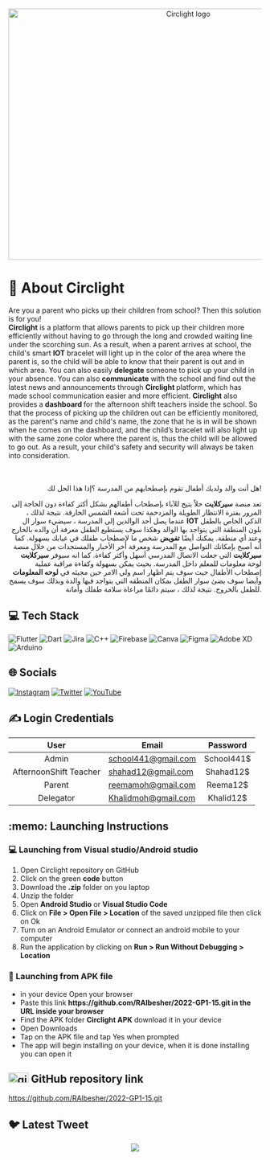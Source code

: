 #
<p align="center">
   <img src="https://github.com/LamaAlmajhad/test/assets/98522894/8c35fc7f-1835-4dae-815d-ca6c7678eaac" alt="Circlight logo" height="500" width="700">
</p>


# 💫 About Circlight
Are you a parent who picks up their children from school? Then this solution is for you! <br>
<strong>Circlight</strong> is a platform that allows parents to pick up their children more efficiently without having to go through the long and crowded waiting line under the scorching sun. As a result, when a parent arrives at school, the child's smart <strong>IOT</strong> bracelet will light up in the color of the area where the parent is, so the child will be able to know that their parent is out and in which area. You can also easily <strong>delegate</strong> someone to pick up your child in your absence. You can also <strong>communicate</strong> with the school and find out the latest news and announcements through <strong> Circlight </strong> platform, which has made school communication easier and more efficient. <strong>Circlight</strong> also provides a <strong>dashboard </strong> for the afternoon shift teachers inside the school. So that the process of picking up the children out can be efficiently monitored, as the parent's name and child's name, the zone that he is in will be shown when he comes on the dashboard, and the child’s bracelet will also light up with the same zone color where the parent is, thus the child will be allowed to go out. As a result, your child's safety and security will always be taken into consideration.<br><br>
<br> 
<div align="right">
هل أنت والد ولديك أطفال تقوم بإصطحابهم من المدرسة ؟إذا هذا الحل لك! 

تعد منصة  <strong> سيركلايت</strong>  حلاً يتيح للآباء بإصطحاب أطفالهم بشكل أكثر كفاءة دون الحاجة إلى المرور بفترة الانتظار الطويلة والمزدحمة تحت أشعة الشمس الحارقة. نتيجة لذلك ، عندما يصل أحد الوالدين إلى المدرسة ، سيضيء سوار ال   <strong>IOT</strong> الذكي الخاص بالطفل بلون المنطقة التي يتواجد بها الوالد وهكذا سوف يستطيع الطفل معرفة أن والده بالخارج وعند أي منطقة. يمكنك أيضًا <strong> تفويض</strong> شخص ما لإصطحاب طفلك في غيابك بسهولة. كما أنه أصبح بإمكانك التواصل مع المدرسة ومعرفة أخر الأخبار والمستجدات من خلال منصة  <strong> سيركلايت</strong> التي جعلت الاتصال المدرسي أسهل وأكثر كفاءة. كما انه سيوفر  <strong> سيركلايت</strong> لوحة معلومات للمعلم داخل المدرسة. بحيث يمكن بسهولة وكفاءة مراقبة عملية إصطحاب الأطفال حيث سوف يتم اظهار اسم ولي الامر حين مجيئه في <strong> لوحه المعلومات </strong> وأيضا سوف يضئ سوار الطفل بمكان المنطقه التي يتواجد فيها والدة وبذلك سوف يسمح للطفل بالخروج. نتيجة لذلك ، سيتم دائمًا مراعاة سلامة طفلك وأمانة.
</div>

## 💻 Tech Stack
![Flutter](https://img.shields.io/badge/Flutter-%2302569B.svg?style=for-the-badge&logo=Flutter&logoColor=white) ![Dart](https://img.shields.io/badge/dart-%230175C2.svg?style=for-the-badge&logo=dart&logoColor=white) ![Jira](https://img.shields.io/badge/jira-%230A0FFF.svg?style=for-the-badge&logo=jira&logoColor=white) ![C++](https://img.shields.io/badge/c++-%2300599C.svg?style=for-the-badge&logo=c%2B%2B&logoColor=white) ![Firebase](https://img.shields.io/badge/firebase-%23039BE5.svg?style=for-the-badge&logo=firebase) ![Canva](https://img.shields.io/badge/Canva-%2300C4CC.svg?style=for-the-badge&logo=Canva&logoColor=white) 	![Figma](https://img.shields.io/badge/figma-%23F24E1E.svg?style=for-the-badge&logo=figma&logoColor=white) ![Adobe XD](https://img.shields.io/badge/Adobe%20XD-470137?style=for-the-badge&logo=Adobe%20XD&logoColor=#FF61F6) ![Arduino](https://img.shields.io/badge/-Arduino-00979D?style=for-the-badge&logo=Arduino&logoColor=white)

## 🌐 Socials
[![Instagram](https://img.shields.io/badge/Instagram-%23E4405F.svg?logo=Instagram&logoColor=white)](https://www.instagram.com/circlight.app/) [![Twitter](https://img.shields.io/badge/Twitter-%231DA1F2.svg?logo=Twitter&logoColor=white)](https://twitter.com/circlight) [![YouTube](https://img.shields.io/badge/YouTube-%23FF0000.svg?logo=YouTube&logoColor=white)](https://www.youtube.com/channel/UCiPRqAgLB43SYbf_o84wXvQ) 


## ✍  Login Credentials

<div align="center">

User|Email|Password 
:-:|---|:-:
Admin|school441@gmail.com|School441$
AfternoonShift Teacher|shahad12@gmail.com|Shahad12$
Parent|reemamoh@gmail.com|Reema12$
Delegator|Khalidmoh@gmail.com|Khalid12$
</div>

<h2>:memo: Launching Instructions</h2>
<h3>💻 Launching from Visual studio/Android studio</h3>
<ol>
<li> Open Circlight repository on GitHub</li>
<li> Click on the green <strong> code</strong> button</li>
<li> Download the <strong>.zip</strong> folder on you laptop </li>
<li> Unzip the folder </li>
<li> Open <strong> Android Studio</strong> or <strong> Visual Studio Code</strong>  </li>
<li> Click on <strong> File > Open File > Location</strong> of the saved unzipped file then click on Ok</li>
<li> Turn on an Android Emulator or connect an android mobile to your computer </li>
<li> Run the application  by clicking on <strong> Run > Run Without Debugging > Location</strong></li>
</ol>
<h3>📲 Launching from APK file</h3>
<ul>
<li>in your device Open your browser</li> 
   <li> Paste this link <strong> https://github.com/RAlbesher/2022-GP1-15.git in the URL inside your browser</strong> </li>
<li> Find the APK folder <strong>Circlight APK</strong>  download it in your device </li> 
<li> Open Downloads</li> 
<li> Tap on the APK file and tap Yes when prompted</li> 
<li> The app will begin installing on your device, when it is done installing you can open it </li> 
</ul>

##  <img src="https://github.com/LamaAlmajhad/test/assets/98522894/0393ad9f-ee33-4bd8-9621-b9019e2dce1b" alt="github logo" height="20" width="40">  GitHub repository link

https://github.com/RAlbesher/2022-GP1-15.git 
   

   







## 🐦 Latest Tweet

<div align="center">
   
[![](https://gtce.itsvg.in/api?username=circlight)](https://github.com/VishwaGauravIn/github-twitter-card-embed)
   
</div>




